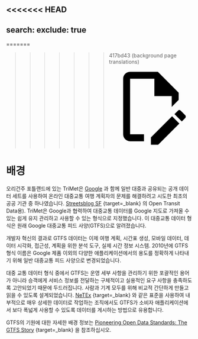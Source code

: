 <<<<<<< HEAD
---
search:
  exclude: true
---
=======
>>>>>>> 417bd43 (background page translations)
<svg class="pencil" xmlns="http://www.w3.org/2000/svg" viewBox="0 0 24 24"><path d="M10 20H6V4h7v5h5v3.1l2-2V8l-6-6H6c-1.1 0-2 .9-2 2v16c0 1.1.9 2 2 2h4v-2m10.2-7c.1 0 .3.1.4.2l1.3 1.3c.2.2.2.6 0 .8l-1 1-2.1-2.1 1-1c.1-.1.2-.2.4-.2m0 3.9L14.1 23H12v-2.1l6.1-6.1 2.1 2.1Z"/></svg>

# 배경

오리건주 포틀랜드에 있는 TriMet은 [Google](https://sf.streetsblog.org/2010/01/05/how-google-and-portlands-trimet-set-the-standard-for-open-transit-data/) 과 함께 일반 대중과 공유되는 공개 데이터 세트를 사용하여 온라인 대중교통 여행 계획자의 문제를 해결하려고 시도한 최초의 공공 기관 중 하나였습니다. [Streetsblog SF](https://sf.streetsblog.org/2010/01/05/how-google-and-portlands-trimet-set-the-standard-for-open-transit-data/) {target=\_blank} 의 Open Transit Data용). TriMet은 Google과 협력하여 대중교통 데이터를 Google 지도로 가져올 수 있는 쉽게 유지 관리하고 사용할 수 있는 형식으로 지정했습니다. 이 대중교통 데이터 형식은 원래 Google 대중교통 피드 사양(GTFS)으로 알려졌습니다.

개발자 혁신의 결과로 GTFS 데이터는 이제 여행 계획, 시간표 생성, 모바일 데이터, 데이터 시각화, 접근성, 계획을 위한 분석 도구, 실제 시간 정보 시스템. 2010년에 GTFS 형식 이름은 Google 제품 이외의 다양한 애플리케이션에서의 용도를 정확하게 나타내기 위해 일반 대중교통 피드 사양으로 변경되었습니다.

대중 교통 데이터 형식 중에서 GTFS는 운영 세부 사항을 관리하기 위한 포괄적인 용어가 아니라 승객에게 서비스 정보를 전달하는 구체적이고 실용적인 요구 사항을 충족하도록 고안되었기 때문에 두드러집니다. 사람과 기계 모두를 위해 비교적 간단하게 만들고 읽을 수 있도록 설계되었습니다. [NeTEx](https://netex-cen.eu/) {target=\_blank} 와 같은 표준을 사용하여 내부적으로 매우 상세한 데이터로 작업하는 조직에서도 GTFS가 소비자 애플리케이션에서 보다 폭넓게 사용할 수 있도록 데이터를 게시하는 방법으로 유용합니다.

GTFS의 기원에 대한 자세한 배경 정보는 [Pioneering Open Data Standards: The GTFS Story](https://beyondtransparency.org/chapters/part-2/pioneering-open-data-standards-the-gtfs-story/) {target=\_blank} 을 참조하십시오.
